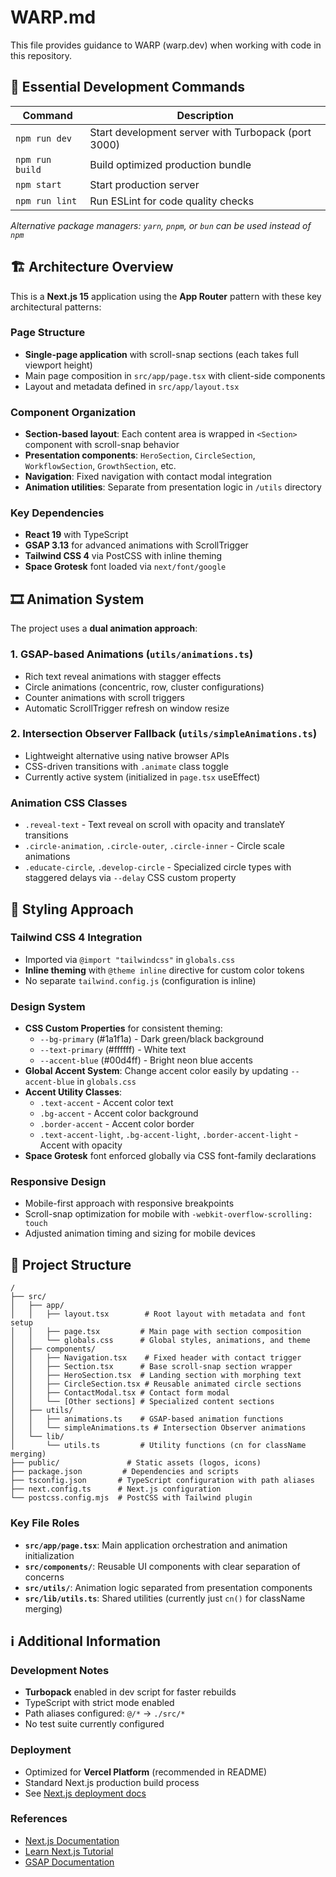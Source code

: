 # WARP.md

This file provides guidance to WARP (warp.dev) when working with code in this repository.

## 🚀 Essential Development Commands

| Command | Description |
|---------|-------------|
| `npm run dev` | Start development server with Turbopack (port 3000) |
| `npm run build` | Build optimized production bundle |
| `npm start` | Start production server |
| `npm run lint` | Run ESLint for code quality checks |

*Alternative package managers: `yarn`, `pnpm`, or `bun` can be used instead of `npm`*

## 🏗️ Architecture Overview

This is a **Next.js 15** application using the **App Router** pattern with these key architectural patterns:

### Page Structure
- **Single-page application** with scroll-snap sections (each takes full viewport height)
- Main page composition in `src/app/page.tsx` with client-side components
- Layout and metadata defined in `src/app/layout.tsx`

### Component Organization
- **Section-based layout**: Each content area is wrapped in `<Section>` component with scroll-snap behavior
- **Presentation components**: `HeroSection`, `CircleSection`, `WorkflowSection`, `GrowthSection`, etc.
- **Navigation**: Fixed navigation with contact modal integration
- **Animation utilities**: Separate from presentation logic in `/utils` directory

### Key Dependencies
- **React 19** with TypeScript
- **GSAP 3.13** for advanced animations with ScrollTrigger
- **Tailwind CSS 4** via PostCSS with inline theming
- **Space Grotesk** font loaded via `next/font/google`

## 🎞️ Animation System

The project uses a **dual animation approach**:

### 1. GSAP-based Animations (`utils/animations.ts`)
- Rich text reveal animations with stagger effects
- Circle animations (concentric, row, cluster configurations)
- Counter animations with scroll triggers
- Automatic ScrollTrigger refresh on window resize

### 2. Intersection Observer Fallback (`utils/simpleAnimations.ts`)
- Lightweight alternative using native browser APIs
- CSS-driven transitions with `.animate` class toggle
- Currently active system (initialized in `page.tsx` useEffect)

### Animation CSS Classes
- `.reveal-text` - Text reveal on scroll with opacity and translateY transitions
- `.circle-animation`, `.circle-outer`, `.circle-inner` - Circle scale animations
- `.educate-circle`, `.develop-circle` - Specialized circle types with staggered delays via `--delay` CSS custom property

## 🎨 Styling Approach

### Tailwind CSS 4 Integration
- Imported via `@import "tailwindcss"` in `globals.css`
- **Inline theming** with `@theme inline` directive for custom color tokens
- No separate `tailwind.config.js` (configuration is inline)

### Design System
- **CSS Custom Properties** for consistent theming:
  - `--bg-primary` (#1a1f1a) - Dark green/black background
  - `--text-primary` (#ffffff) - White text
  - `--accent-blue` (#00d4ff) - Bright neon blue accents
- **Global Accent System**: Change accent color easily by updating `--accent-blue` in `globals.css`
- **Accent Utility Classes**:
  - `.text-accent` - Accent color text
  - `.bg-accent` - Accent color background
  - `.border-accent` - Accent color border
  - `.text-accent-light`, `.bg-accent-light`, `.border-accent-light` - Accent with opacity
- **Space Grotesk** font enforced globally via CSS font-family declarations

### Responsive Design
- Mobile-first approach with responsive breakpoints
- Scroll-snap optimization for mobile with `-webkit-overflow-scrolling: touch`
- Adjusted animation timing and sizing for mobile devices

## 📁 Project Structure

```
/
├── src/
│   ├── app/
│   │   ├── layout.tsx        # Root layout with metadata and font setup
│   │   ├── page.tsx         # Main page with section composition
│   │   └── globals.css      # Global styles, animations, and theme
│   ├── components/
│   │   ├── Navigation.tsx    # Fixed header with contact trigger
│   │   ├── Section.tsx      # Base scroll-snap section wrapper
│   │   ├── HeroSection.tsx  # Landing section with morphing text
│   │   ├── CircleSection.tsx # Reusable animated circle sections
│   │   ├── ContactModal.tsx # Contact form modal
│   │   └── [Other sections] # Specialized content sections
│   ├── utils/
│   │   ├── animations.ts    # GSAP-based animation functions
│   │   └── simpleAnimations.ts # Intersection Observer animations
│   └── lib/
│       └── utils.ts         # Utility functions (cn for className merging)
├── public/               # Static assets (logos, icons)
├── package.json         # Dependencies and scripts
├── tsconfig.json       # TypeScript configuration with path aliases
├── next.config.ts      # Next.js configuration
└── postcss.config.mjs  # PostCSS with Tailwind plugin
```

### Key File Roles
- **`src/app/page.tsx`**: Main application orchestration and animation initialization
- **`src/components/`**: Reusable UI components with clear separation of concerns
- **`src/utils/`**: Animation logic separated from presentation components
- **`src/lib/utils.ts`**: Shared utilities (currently just `cn()` for className merging)

## ℹ️ Additional Information

### Development Notes
- **Turbopack** enabled in dev script for faster rebuilds
- TypeScript with strict mode enabled
- Path aliases configured: `@/*` → `./src/*`
- No test suite currently configured

### Deployment
- Optimized for **Vercel Platform** (recommended in README)
- Standard Next.js production build process
- See [Next.js deployment docs](https://nextjs.org/docs/app/building-your-application/deploying)

### References
- [Next.js Documentation](https://nextjs.org/docs)
- [Learn Next.js Tutorial](https://nextjs.org/learn)
- [GSAP Documentation](https://greensock.com/docs/)
